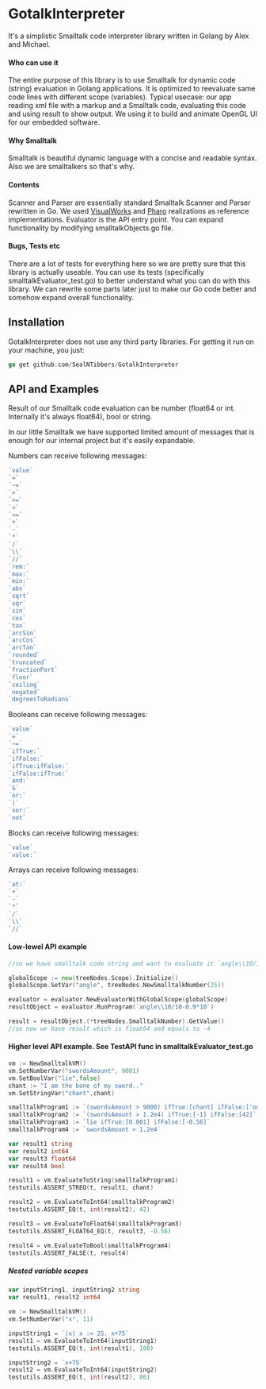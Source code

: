 # GotalkInterpreter

It's a simplistic Smalltalk code interpreter library written in Golang by Alex and Michael.


#### Who can use it

The entire purpose of this library is to use Smalltalk for dynamic code (string) evaluation in Golang applications. It is optimized to reevaluate same code lines with different scope (variables).
Typical usecase: our app reading xml file with a markup and a Smalltalk code, evaluating this code and using result to show output. We using it to build and animate OpenGL UI for our embedded software.

#### Why Smalltalk

Smalltalk is beautiful dynamic language with a concise and readable syntax. Also we are smalltalkers so that's why.

#### Contents

Scanner and Parser are essentially standard Smalltalk Scanner and Parser rewritten in Go. We used [VisualWorks](http://www.cincomsmalltalk.com) and [Pharo](https://pharo.org/) realizations as reference implementations.
Evaluator is the API entry point. You can expand functionality by modifying smalltalkObjects.go file.

#### Bugs, Tests etc

There are a lot of tests for everything here so we are pretty sure that this library is actually useable. You can use its tests (specifically smalltalkEvaluator_test.go) to better understand what you can do with this library.
We can rewrite some parts later just to make our Go code better and somehow expand overall functionality.

## Installation

GotalkInterpreter does not use any third party libraries. For getting it run on your machine, you just:
```go
go get github.com/SealNTibbers/GotalkInterpreter
```

## API and Examples

Result of our Smalltalk code evaluation can be number (float64 or int. Internally it's always float64), bool or string.

In our little Smalltalk we have supported limited amount of messages that is enough for our internal project but it's easily expandable.

Numbers can receive following messages:
```go
`value`           
`=`               
`~=`            
`>`             
`>=`             
`<`              
`<=`             
`+`             
`-`               
`*`             
`/`             
`\\`             
`//`             
`rem:`           
`max:`            
`min:`            
`abs`           
`sqrt`            
`sqr`             
`sin`             
`cos`             
`tan`             
`arcSin`          
`arcCos`         
`arcTan`          
`rounded`         
`truncated`       
`fractionPart`     
`floor`           
`ceiling`          
`negated`       
`degreesToRadians`
```

Booleans can receive following messages:
```go
`value`
`=`
`~=`
`ifTrue:`
`ifFalse:`
`ifTrue:ifFalse:`
`ifFalse:ifTrue:`
`and:`
`&`
`or:`
`|`
`xor:`
`not`
```

Blocks can receive following messages:
```go
`value`
`value:`
```

Arrays can receive following messages:
```go
`at:`
`+`
`-`
`*`
`/`
`\\`
`//`
```

#### Low-lewel API example
```go
//so we have smalltalk code string and want to evaluate it `angle\\10/10-0.9*10`

globalScope := new(treeNodes.Scope).Initialize()
globalScope.SetVar("angle", treeNodes.NewSmalltalkNumber(25))

evaluator = evaluator.NewEvaluatorWithGlobalScope(globalScope)
resultObject = evaluator.RunProgram(`angle\\10/10-0.9*10`)

result = resultObject.(*treeNodes.SmalltalkNumber).GetValue()
//so now we have result which is float64 and equals to -4
```

#### Higher level API example. See TestAPI func in smalltalkEvaluator_test.go
```go
vm := NewSmalltalkVM()
vm.SetNumberVar("swordsAmount", 9001)
vm.SetBoolVar("lie",false)
chant := "I am the bone of my sword.."
vm.SetStringVar("chant",chant)

smalltalkProgram1 := `(swordsAmount > 9000) ifTrue:[chant] ifFalse:['ouch it hurts']`
smalltalkProgram2 := `(swordsAmount > 1.2e4) ifTrue:[-1] ifFalse:[42]`
smalltalkProgram3 := `lie ifTrue:[0.001] ifFalse:[-0.56]`
smalltalkProgram4 := `swordsAmount > 1.2e4`

var result1 string
var result2 int64
var result3 float64
var result4 bool

result1 = vm.EvaluateToString(smalltalkProgram1)
testutils.ASSERT_STREQ(t, result1, chant)

result2 = vm.EvaluateToInt64(smalltalkProgram2)
testutils.ASSERT_EQ(t, int(result2), 42)

result3 = vm.EvaluateToFloat64(smalltalkProgram3)
testutils.ASSERT_FLOAT64_EQ(t, result3, -0.56)

result4 = vm.EvaluateToBool(smalltalkProgram4)
testutils.ASSERT_FALSE(t, result4)
```
##### Nested variable scopes
```go
var inputString1, inputString2 string
var result1, result2 int64

vm := NewSmalltalkVM()
vm.SetNumberVar("x", 11)

inputString1 = `|x| x := 25. x+75`
result1 = vm.EvaluateToInt64(inputString1)
testutils.ASSERT_EQ(t, int(result1), 100)

inputString2 = `x+75`
result2 = vm.EvaluateToInt64(inputString2)
testutils.ASSERT_EQ(t, int(result2), 86)
```
